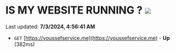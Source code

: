 # IS MY WEBSITE RUNNING ? [![](https://img.shields.io/static/v1?label=Sponsor&message=%E2%9D%A4&logo=GitHub&color=%23fe8e86)](https://github.com/sponsors/Youssef-Lehmam)

Last updated: **7/3/2024, 4:56:41 AM**

- `GET` [https://youssefservice.me](https://youssefservice.me) - **Up** (382ms)
